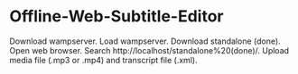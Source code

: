 # Offline-Web-Subtitle-Editor

Download wampserver.
Load wampserver.
Download standalone (done).
Open web browser.
Search http://localhost/standalone%20(done)/.
Upload media file (.mp3 or .mp4) and transcript file (.xml).
